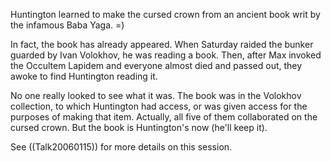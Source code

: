 Huntington learned to make the cursed crown from an ancient book writ by the infamous Baba Yaga. =)

In fact, the book has already appeared. When Saturday raided the bunker guarded by Ivan Volokhov, he was reading a book. Then, after Max invoked the Occultem Lapidem and everyone almost died and passed out, they awoke to find Huntington reading it.

No one really looked to see what it was. The book was in the Volokhov collection, to which Huntington had access, or was given access for the purposes of making that item. Actually, all five of them collaborated on the cursed crown. But the book is Huntington's now (he'll keep it).

See ((Talk20060115)) for more details on this session.
